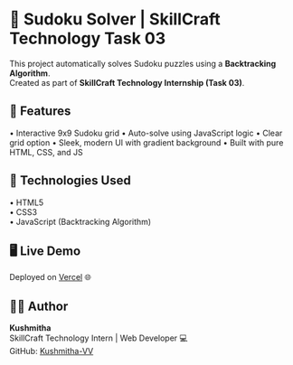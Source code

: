 # 🧩 Sudoku Solver | SkillCraft Technology Task 03

This project automatically solves Sudoku puzzles using a **Backtracking Algorithm**.  
Created as part of **SkillCraft Technology Internship (Task 03)**.

## 🚀 Features
• Interactive 9x9 Sudoku grid
• Auto-solve using JavaScript logic
• Clear grid option
• Sleek, modern UI with gradient background
• Built with pure HTML, CSS, and JS

## 🧠 Technologies Used
• HTML5  
• CSS3  
• JavaScript (Backtracking Algorithm)

## 🖥️ Live Demo
Deployed on [Vercel](https://vercel.com) 🌐

## 👩‍💻 Author
**Kushmitha**  
SkillCraft Technology Intern | Web Developer 💻  
GitHub: [Kushmitha-VV](https://github.com/Kushmitha-VV)
